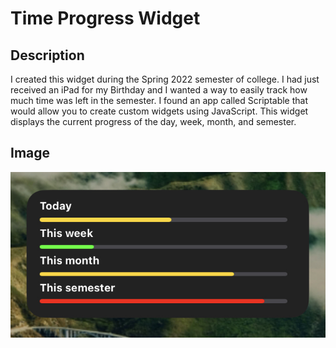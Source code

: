 # Time Progress Widget

## Description
I created this widget during the Spring 2022 semester of college. I had just received an iPad for my Birthday and I wanted a way to easily track how much time was left in the semester. I found an app called Scriptable that would allow you to create custom widgets using JavaScript. This widget displays the current progress of the day, week, month, and semester.

## Image
![Screenshot](/img/widget_screenshot.jpg)
